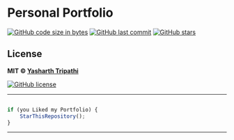 # Personal Portfolio
[![GitHub code size in bytes](https://img.shields.io/github/languages/code-size/yasharthratan/Personal-Portfolio?logo=github&style=social)](https://github.com/yasharthratan/) [![GitHub last commit](https://img.shields.io/github/last-commit/yasharthratan/Personal-Portfolio?style=social&logo=git)](https://github.com/yasharthratan/) [![GitHub stars](https://img.shields.io/github/stars/yasharthratan/Personal-Portfolio?style=social)](https://github.com/yasharthratan/Personal-Portfolio/stargazers)

## License

**MIT &copy; [Yasharth Tripathi](https://github.com/yasharthratan/Personal-Portfolio/blob/master/LICENSE)**

[![GitHub license](https://img.shields.io/github/license/yasharthratan/Personal-Portfolio?style=social&logo=github)](https://github.com/yasharthratan/Personal-Portfolio/blob/master/LICENSE)

---------

```javascript

if (you Liked my Portfolio) {
    StarThisRepository();
}

```

-----------
